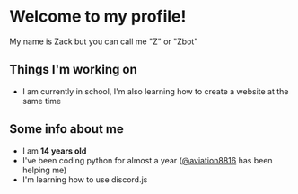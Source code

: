 # Welcome to my profile!
My name is Zack but you can call me "Z" or "Zbot"

Things I'm working on
-
- I am currently in school, I'm also learning how to create a website at the same time

Some info about me
-
- I am **14 years old**
- I've been coding python for almost a year ([@aviation8816](https://github.com/aviation8816) has been helping me)
- I'm learning how to use discord.js

<!---
ZbotDyn0/ZbotDyn0 is a ✨ special ✨ repository because its `README.md` (this on your GitHub profile.
You can click the Preview link to take a look at your changes.
--->
